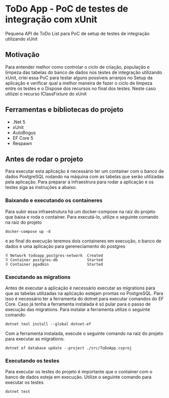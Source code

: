 # ToDo App - PoC de testes de integração com xUnit

Pequena API de ToDo List para PoC de setup de testes de integração utilizando xUnit

## Motivação

Para entender melhor como controlar o ciclo de criação, população e limpeza das tabelas do banco de dados nos testes de integração utilizando xUnit, criei essa PoC para testar alguns possíveis arranjos no Setup da aplicação e verificar qual a melhor maneira de fazer o ciclo de limpeza entre os testes e o Dispose dos recursos no final dos testes. Neste caso utilizei o recurso IClassFixture do xUnit

## Ferramentas e bibliotecas do projeto

- .Net 5
- xUnit
- AutoBogus
- EF Core 5
- Respawn

## Antes de rodar o projeto

Para executar esta aplicação é necessário ter um container com o banco de dados PostgreSQL rodando na máquina com as tabelas que serão utilizadas pela aplicação. Para preparar a infraestrura para rodar a aplicação e os testes siga as instruções a abaixo.

### Baixando e executando os containeres

Para subir essa infraestrutura há um docker-compose na raiz do projeto que baixa e roda o container. Para executá-lo, utilize o seguinte comando na raiz do projeto

```shell
docker-compose up -d
```

e ao final do execução teremos dois containeres em execução, o banco de dados e uma aplicação para gereneciamento do postgres

```
⠿ Network todoapp_postgres-network  Created
⠿ Container postgres-db             Started
⠿ Container pgadmin                 Started
```

### Executando as migrations

Antes de executar a aplicação é necessário executar as migrations para que as tabelas utilizadas na aplicação estejam prontas no PostgreSQL. Para isso é necessário ter a ferramenta do dotnet para executar comandos do EF Core. Caso já tenha a ferramenta instalada é só pular para o passo de execução das migrations. Para instalar a ferramenta utilize o seguinte comando:

```shell
dotnet tool install --global dotnet-ef
```

Com a ferramenta instalada, execute o seguinte comando na raiz do projeto para executar as migrations:

```shell
dotnet ef database update --project ./src/ToDoApp.csproj
```

### Executando os testes

Para executar os testes do projeto é importante que o container com o banco de dados esteja em execução. Utilize o seguinte comando para executar os testes

```shell
dotnet test
```
